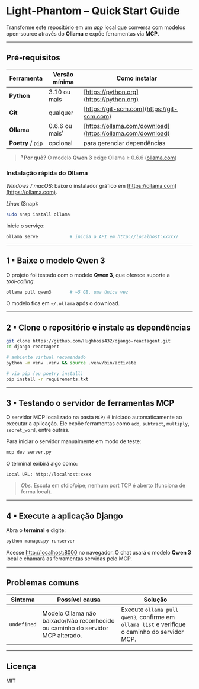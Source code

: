 # Light-Phantom – Quick Start Guide

Transforme este repositório em um *app* local que conversa com modelos open‑source através do **Ollama** e expõe ferramentas via **MCP**.

---

## Pré‑requisitos

| Ferramenta         | Versão mínima  | Como instalar                                              |
| ------------------ | -------------- | ---------------------------------------------------------- |
| **Python**         | 3.10 ou mais   | [https://python.org](https://python.org)                   |
| **Git**            | qualquer       | [https://git-scm.com](https://git-scm.com)                 |
| **Ollama**         | 0.6.6 ou mais¹ | [https://ollama.com/download](https://ollama.com/download) |
| **Poetry** / `pip` | opcional       | para gerenciar dependências                                |

> **¹ Por quê?** O modelo **Qwen 3** exige Ollama ≥ 0.6.6 ([ollama.com](https://ollama.com/library/qwen3?utm_source=chatgpt.com))

### Instalação rápida do Ollama

*Windows / macOS*: baixe o instalador gráfico em [https://ollama.com](https://ollama.com).

*Linux* (Snap):

```bash
sudo snap install ollama
```

Inicie o serviço:

```bash
ollama serve            # inicia a API em http://localhost:xxxxx/
```

---

## 1 ▪ Baixe o modelo **Qwen 3**

O projeto foi testado com o modelo **Qwen 3**, que oferece suporte a *tool‑calling*.

```bash
ollama pull qwen3       # ~5 GB, uma única vez
```

O modelo fica em `~/.ollama` após o download.

---

## 2 ▪ Clone o repositório e instale as dependências

```bash
git clone https://github.com/Hughboss432/django-reactagent.git
cd django-reactagent

# ambiente virtual recomendado
python -m venv .venv && source .venv/bin/activate

# via pip (ou poetry install)
pip install -r requirements.txt
```

---

## 3 ▪ Testando o servidor de ferramentas **MCP**

O servidor MCP localizado na pasta `MCP/` é iniciado automaticamente ao executar a aplicação. Ele expõe ferramentas como `add`, `subtract`, `multiply`, `secret_word`, entre outras.

Para iniciar o servidor manualmente em modo de teste:

```bash
mcp dev server.py
```

O terminal exibirá algo como:

```
Local URL: http://localhost:xxxx
```

> *Obs.* Escuta em stdio/pipe; nenhum port TCP é aberto (funciona de forma local).

---

## 4 ▪ Execute a aplicação Django

Abra o **terminal** e digite:

```bash
python manage.py runserver
```

Acesse [http://localhost:8000](http://localhost:xxxx) no navegador. O chat usará o modelo **Qwen 3** local e chamará as ferramentas servidas pelo MCP.

---

## Problemas comuns

| Sintoma                              | Possível causa                           | Solução                                                                        |
| ------------------------------------ | ---------------------------------------- | ------------------------------------------------------------------------------ |
| `undefined`                          | Modelo Ollama não baixado/Não reconhecido ou caminho do servidor MCP alterado. | Execute `ollama pull qwen3`, confirme em `ollama list` e verifique o caminho do servidor MCP. |

---

## Licença

MIT

